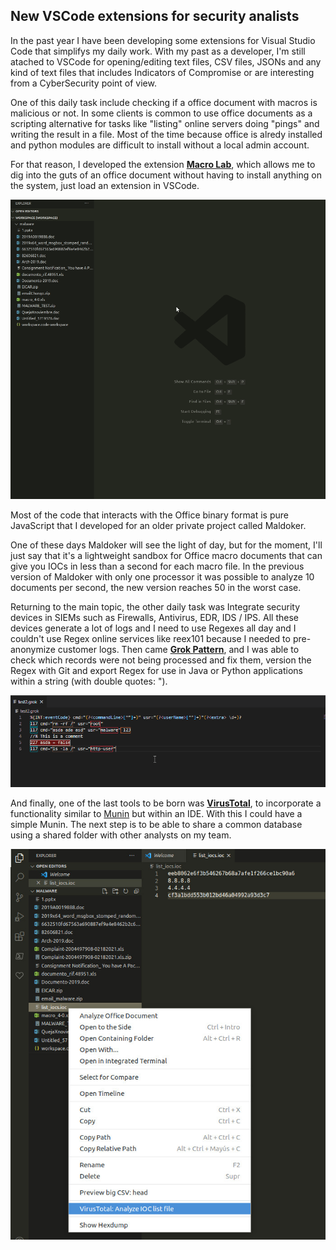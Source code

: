 ## New VSCode extensions for security analists

In the past year I have been developing some extensions for Visual Studio Code that simplifys my daily work.
With my past as a developer, I'm still atached to VSCode for opening/editing text files, CSV files, JSONs and any kind of text files that includes Indicators of Compromise or are interesting from a CyberSecurity point of view.

One of this daily task include checking if a office document with macros is malicious or not. In some clients is common to use office documents as a scripting alternative for tasks like "listing" online servers doing "pings" and writing the result in a file. Most of the time because office is alredy installed and python modules are difficult to install without a local admin account.

For that reason, I developed the extension **[Macro Lab](https://marketplace.visualstudio.com/items?itemName=SecSamDev.macro-lab)**, which allows me to dig into the guts of an office document without having to install anything on the system, just load an extension in VSCode.

![Flow of working with Macro Lab](https://raw.githubusercontent.com/SecSamDev/vscode-office-macro/main/doc/HowToUse.gif)

Most of the code that interacts with the Office binary format is pure JavaScript that I developed for an older private project called Maldoker. 

One of these days Maldoker will see the light of day, but for the moment, I'll just say that it's a lightweight sandbox for Office macro documents that can give you IOCs in less than a second for each macro file. In the previous version of Maldoker with only one processor it was possible to analyze 10 documents per second, the new version reaches 50 in the worst case.

Returning to the main topic, the other daily task was Integrate security devices in SIEMs such as Firewalls, Antivirus, EDR, IDS / IPS. All these devices generate a lot of logs and I need to use Regexes all day and I couldn't use Regex online services like reex101 because I needed to pre-anonymize customer logs. Then came **[Grok Pattern](https://marketplace.visualstudio.com/items?itemName=SecSamDev.grok)**, and I was able to check which records were not being processed and fix them, version the Regex with Git and export Regex for use in Java or Python applications within a string (with double quotes: "). 

![Exporting regex](https://raw.githubusercontent.com/SecSamDev/grok-vscode/master/doc/grok-export.gif)


And finally, one of the last tools to be born was **[VirusTotal](https://marketplace.visualstudio.com/items?itemName=SecSamDev.virustotal)**, to incorporate a functionality similar to [Munin](https://github.com/Neo23x0/munin) but within an IDE.
With this I could have a simple Munin. The next step is to be able to share a common database using a shared folder with other analysts on my team. 

![Analyze list of IOCs](https://raw.githubusercontent.com/SecSamDev/vscode-virustotal/main/doc/ImportIOClist.jpg)